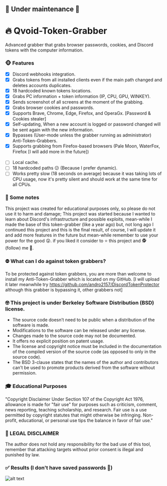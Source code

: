## 🤯 Under maintenance 🤯

# 🔥 Qvoid-Token-Grabber
 Advanced grabber that grabs browser passwords, cookies, and Discord tokens with the computer information.
### 🐵 Features
   - [x] Discord webhooks integration. 
   - [x] Grabs tokens from all installed clients even if the main path changed and deletes accounts duplicates.
   - [x] 18 hardcoded known tokens locations.
   - [x] Grabs PC information + token information (IP, CPU, GPU, WINKEY).
   - [x] Sends screenshot of all screens at the moment of the grabbing.
   - [x] Grabs browser cookies and passwords.
   - [x] Supports Brave, Chrome, Edge, Firefox, and OperaGx. [Password & Cookies stealer]
   - [x] Self-updating, When a new account is logged or password changed will be sent again with the new information.
   - [x] Bypasses (User-mode unless the grabber running as administrator) Anti-Token-Grabbers.
   - [x] Supports grabbing from Firefox-based browsers (Pale Moon, WaterFox, Firefox [I will add more in the future]) <br><br>
   - [ ]  Local cache.
   - [ ]  18 hardcoded paths 😕 (Because I prefer dynamic).
   - [ ]  Works pretty slow (18 seconds on average) because it was taking lots of CPU usage, now it's pretty silent and should work at the same time for all CPUs.
 
### 📣 Some notes
 This project was created for educational purposes only, so please do not use it to harm and damage;
 This project was started because I wanted to learn about Discord's infrastructure and possible exploits, mean-while I made the base of this token-grabber (like a year ago) but, not long ago I continued this project and this is the final result, of course, I will update it and add more features in the future but mean-while remember to use your power for the good 😲.
 if you liked it consider to ⭐ this project and 🕵️ (follow) me 🤔.
 
### ⛔ What can I do against token grabbers?
To be protected against token grabbers, you are more than welcome to install my Anti-Token-Grabber which is located on my GitHub. [I will upload it later meanwhile try https://github.com/andro2157/DiscordTokenProtector although this grabber is bypassing it, other grabbers not]
 
### 🤓 This project is under Berkeley Software Distribution (BSD) license.
* The source code doesn’t need to be public when a distribution of the software is made.
* Modifications to the software can be released under any license.
* Changes made to the source code may not be documented.
* It offers no explicit position on patent usage.
* The license and copyright notice must be included in the documentation of the compiled version of the source code (as opposed to only in the source code).
* The BSD 3-clause states that the names of the author and contributors can’t be used to promote products derived from the software without permission.

### 🎓 Educational Purposes
"Copyright Disclaimer Under Section 107 of the Copyright Act 1976, allowance is made for "fair use" for purposes such as criticism, comment, news reporting, teaching scholarship, and research. Fair use is a use permitted by copyright statutes that might otherwise be infringing. Non-profit, educational, or personal use tips the balance in favor of fair use."
 
### 🚨 LEGAL DISCLAIMER

The author does not hold any responsibility for the bad use of this tool, remember that attacking targets without prior consent is illegal and punished by law.

### ✅ Results (I don't have saved passwords 🥸)
 ![alt text](https://media.discordapp.net/attachments/825091638782459912/888508945558302750/Untitled-1.png?width=348&height=676)

